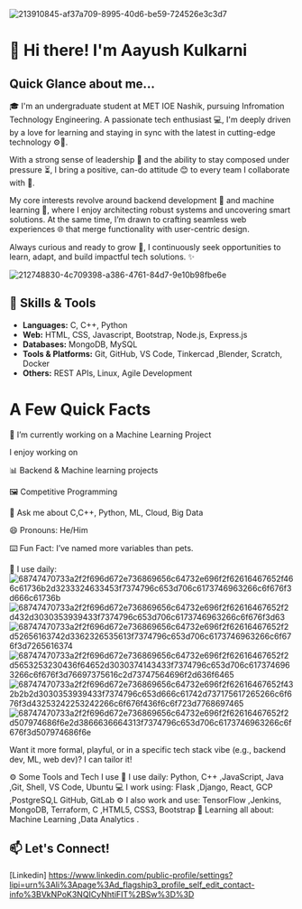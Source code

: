 

![213910845-af37a709-8995-40d6-be59-724526e3c3d7](https://github.com/user-attachments/assets/c991ee85-5cd0-4467-8533-04a844187857)






# 👋 Hi there! I'm Aayush Kulkarni



## Quick Glance about me...

🎓 I'm an undergraduate student at MET IOE Nashik, pursuing Infromation Technology Engineering. A passionate tech enthusiast 💻, I'm deeply driven by a love for learning and staying in sync with the latest in cutting-edge technology ⚙️🚀.

With a strong sense of leadership 🧠 and the ability to stay composed under pressure ⏳, I bring a positive, can-do attitude 😊 to every team I collaborate with 🤝.

My core interests revolve around backend development 🔧 and machine learning 🤖, where I enjoy architecting robust systems and uncovering smart solutions. At the same time, I’m drawn to crafting seamless web experiences 🌐 that merge functionality with user-centric design.

Always curious and ready to grow 🌱, I continuously seek opportunities to learn, adapt, and build impactful tech solutions. ✨


![212748830-4c709398-a386-4761-84d7-9e10b98fbe6e](https://github.com/user-attachments/assets/e578057c-aa43-4034-88f9-428ecc3d734d)



## 🔧 Skills & Tools
- **Languages:** C, C++, Python
- **Web:** HTML, CSS, Javascript, Bootstrap, Node.js, Express.js
- **Databases:** MongoDB, MySQL
- **Tools & Platforms:** Git, GitHub, VS Code, Tinkercad ,Blender, Scratch, Docker
- **Others:** REST APIs, Linux, Agile Development


 # A Few Quick Facts

 🔭 I’m currently working on a Machine Learning Project
 
  I enjoy working on
  
  📊 Backend & Machine learning projects
  
  🖼 Competitive Programming
  
  💬 Ask me about C,C++, Python, ML, Cloud, Big Data
  
  😄 Pronouns: He/Him
  
  ⌨️ Fun Fact: I’ve named more variables than pets.
  

🚀 I use daily:
![68747470733a2f2f696d672e736869656c64732e696f2f62616467652f466c61736b2d3233324633453f7374796c653d706c6173746963266c6f676f3d666c61736b](https://github.com/user-attachments/assets/e2e3e55a-7210-40f2-99a3-b97aa99c671d)![68747470733a2f2f696d672e736869656c64732e696f2f62616467652f2d432d3030353939433f7374796c653d706c6173746963266c6f676f3d63](https://github.com/user-attachments/assets/7a306171-732f-4ea9-85d6-e0ad36df0e17)![68747470733a2f2f696d672e736869656c64732e696f2f62616467652f2d52656163742d3362326535613f7374796c653d706c6173746963266c6f676f3d7265616374](https://github.com/user-attachments/assets/110996d0-f5ac-4aac-b368-5a3bc73801cc)![68747470733a2f2f696d672e736869656c64732e696f2f62616467652f2d5653253230436f64652d3030374143433f7374796c653d706c6173746963266c6f676f3d76697375616c2d73747564696f2d636f6465](https://github.com/user-attachments/assets/cc9cd814-3ce9-4d59-87da-463e26510625)![68747470733a2f2f696d672e736869656c64732e696f2f62616467652f432b2b2d3030353939433f7374796c653d666c61742d737175617265266c6f676f3d43253242253242266c6f676f436f6c6f723d7768697465](https://github.com/user-attachments/assets/18415959-1227-49c7-b23c-f66b60dcf7da)![68747470733a2f2f696d672e736869656c64732e696f2f62616467652f2d507974686f6e2d3866636664313f7374796c653d706c6173746963266c6f676f3d507974686f6e](https://github.com/user-attachments/assets/e6473c66-0216-465b-a35b-cbca98baeff5)






  Want it more formal, playful, or in a specific tech stack vibe (e.g., backend dev, ML, web dev)? I can tailor it!

   ⚙️ Some Tools and Tech I use
🚀 I use daily: Python, C++ ,JavaScript, Java ,Git, Shell, VS Code, Ubuntu
💻 I work using: Flask ,Django, React, GCP ,PostgreSQ,L GitHub, GitLab
⚙️ I also work and use: TensorFlow ,Jenkins, MongoDB, Terraform, C ,HTML5, CSS3, Bootstrap
🌱 Learning all about: Machine Learning ,Data Analytics .



## 📫 Let's Connect!
[Linkedin] https://www.linkedin.com/public-profile/settings?lipi=urn%3Ali%3Apage%3Ad_flagship3_profile_self_edit_contact-info%3BVkNPoK3NQICyNhtiFIT%2BSw%3D%3D

